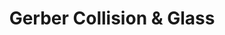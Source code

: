 ---
title: "Gerber Collision & Glass"
url: /kennesaw/gerber-collision-und-glass/
shop: Autowerkstatt
---